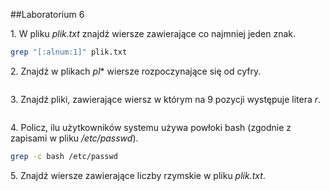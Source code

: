 ##Laboratorium 6

1\. W pliku *plik.txt* znajdź wiersze zawierające co najmniej jeden znak.
```sh
grep "[:alnum:1]" plik.txt
```

2\. Znajdź w plikach *pl** wiersze rozpoczynające się od cyfry.
```sh

```

3\. Znajdź pliki, zawierające wiersz w którym na 9 pozycji występuje litera *r*.
```sh

```

4\. Policz, ilu użytkowników systemu używa powłoki bash (zgodnie z zapisami w pliku */etc/passwd*).
```sh
grep -c bash /etc/passwd
```

5\. Znajdź wiersze zawierające liczby rzymskie w pliku *plik.txt*.
```sh

```
